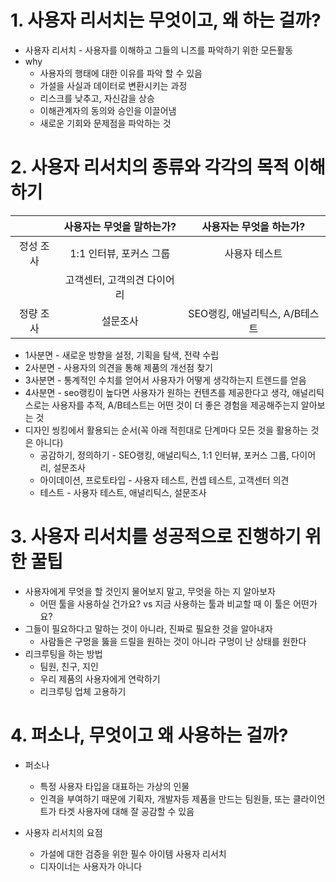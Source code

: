 # 1. 사용자 리서치는 무엇이고, 왜 하는 걸까?
* 사용자 리서치 - 사용자를 이해하고 그들의 니즈를 파악하기 위한 모든활동
* why
  * 사용자의 행태에 대한 이유를 파악 할 수 있음
  * 가설을 사실과 데이터로 변환시키는 과정
  * 리스크를 낮추고, 자신감을 상승
  * 이해관계자의 동의와 승인을 이끌어냄
  * 새로운 기회와 문제점을 파악하는 것

# 2. 사용자 리서치의 종류와 각각의 목적 이해하기
|        | 사용자는 무엇을 말하는가? | 사용자는 무엇을 하는가?| 
|:-------:|:--------------------:|:-------------------:|
| 정성 조사 |   1:1 인터뷰, 포커스 그룹 | 사용자 테스트 |
|         | 고객센터, 고객의견 다이어리 |
| 정량 조사 |    설문조사  | SEO랭킹, 애널리틱스, A/B테스트 |

* 1사분면 - 새로운 방향을 설정, 기획을 탐색, 전략 수립
* 2사분면 - 사용자의 의견을 통해 제품의 개선점 찾기
* 3사분면 - 통계적인 수치를 얻어서 사용자가 어떻게 생각하는지 트렌드를 얻음
* 4사분면 - seo랭킹이 높다면 사용자가 원하는 컨텐츠를 제공한다고 생각, 애널리틱스로는 사용자를 추적, A/B테스트는 어떤 것이 더 좋은 경험을 제공해주는지 알아보는 것
* 디자인 씽킹에서 활용되는 순서(꼭 아래 적힌대로 단계마다 모든 것을 활용하는 것은 아니다)
  * 공감하기, 정의하기 - SEO랭킹, 애널리틱스, 1:1 인터뷰, 포커스 그룹, 다이어리, 설문조사
  * 아이데이션, 프로토타입 - 사용자 테스트, 컨셉 테스트, 고객센터 의견
  * 테스트 - 사용자 테스트, 애널리틱스, 설문조사

# 3. 사용자 리서치를 성공적으로 진행하기 위한 꿀팁
* 사용자에게 무엇을 할 것인지 물어보지 말고, 무엇을 하는 지 알아보자
  * 어떤 툴을 사용하실 건가요? vs 지금 사용하는 툴과 비교할 때 이 툴은 어떤가요?
* 그들이 필요하다고 말하는 것이 아니라, 진짜로 필요한 것을 알아내자
  * 사람들은 구멍을 뚫을 드릴을 원하는 것이 아니라 구멍이 난 상태를 원한다
* 리크루팅을 하는 방법
  * 팀원, 친구, 지인
  * 우리 제품의 사용자에게 연락하기
  * 리크루팅 업체 고용하기

# 4. 퍼소나, 무엇이고 왜 사용하는 걸까?
* 퍼소나
  * 특정 사용자 타입을 대표하는 가상의 인물
  * 인격을 부여하기 때문에 기획자, 개발자등 제품을 만드는 팀원들, 또는 클라이언트가 타겟 사용자에 대해 잘 공감할 수 있음

* 사용자 리서치의 요점
  * 가설에 대한 검증을 위한 필수 아이템 사용자 리서치
  * 디자이너는 사용자가 아니다
